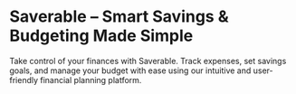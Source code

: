 # Saverable – Smart Savings & Budgeting Made Simple
Take control of your finances with Saverable. Track expenses, set savings goals, and manage your budget with ease using our intuitive and user-friendly financial planning platform.
